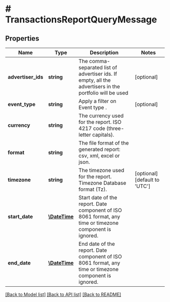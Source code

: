 # # TransactionsReportQueryMessage

## Properties

Name | Type | Description | Notes
------------ | ------------- | ------------- | -------------
**advertiser_ids** | **string** | The comma-separated list of advertiser ids. If empty, all the advertisers in the portfolio will be used | [optional]
**event_type** | **string** | Apply a filter on Event type . | [optional]
**currency** | **string** | The currency used for the report. ISO 4217 code (three-letter capitals). |
**format** | **string** | The file format of the generated report: csv, xml, excel or json. |
**timezone** | **string** | The timezone used for the report. Timezone Database format (Tz). | [optional] [default to 'UTC']
**start_date** | [**\DateTime**](\DateTime.md) | Start date of the report. Date component of ISO 8061 format, any time or timezone component is ignored. |
**end_date** | [**\DateTime**](\DateTime.md) | End date of the report. Date component of ISO 8061 format, any time or timezone component is ignored. |

[[Back to Model list]](../../README.md#models) [[Back to API list]](../../README.md#endpoints) [[Back to README]](../../README.md)
